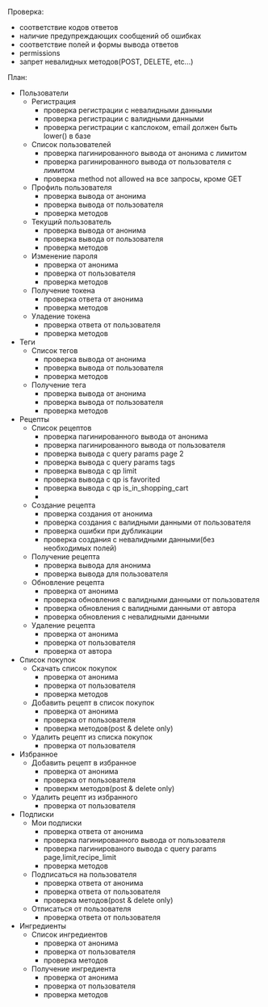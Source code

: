 Проверка:
 - соответствие кодов ответов
 - наличие предупреждающих сообщений об ошибках
 - соответствие полей и формы вывода ответов
 - permissions
 - запрет невалидных методов(POST, DELETE, etc...)

План:
 - Пользователи
   - Регистрация
     - проверка регистрации с невалидными данными
     - проверка регистрации с валидными данными
     - проверка регистрации с капслоком, email должен быть lower() в базе
   - Список пользователей
     - проверка пагинированного вывода от анонима с лимитом
     - проверка рагинированного вывода от пользователя с лимитом
     - проверка method not allowed на все запросы, кроме GET
   - Профиль пользователя
     - проверка вывода от анонима
     - проверка вывода от пользователя
     - проверка методов
   - Текущий пользователь
     - проверка вывода от анонима
     - проверка вывода от пользователя
     - проверка методов
   - Изменение пароля
     - проверка от анонима
     - проверка от пользователя
     - проверка методов
   - Получение токена
     - проверка ответа от анонима
     - проверка методов
   - Уладение токена
     - проверка ответа от пользователя
     - проверка методов
 - Теги
   - Список тегов
     - проверка вывода от анонима
     - проверка вывода от пользователя
     - проверка методов
   - Получение тега
     - проверка вывода от анонима
     - проверка вывода от пользователя
     - проверка методов
 - Рецепты
   - Список рецептов
     - проверка пагинированного вывода от анонима 
     - проверка пагинированного вывода от пользователя
     - проверка вывода с query params page 2
     - проверка вывода с query params tags 
     - проверка вывода с qp limit
     - проверка вывода с qp is favorited
     - проверка вывода с qp is_in_shopping_cart
     - 
   - Создание рецепта
     - проверка создания от анонима
     - проверка создания с валидными данными от пользователя
     - проверка ошибки при дубликации
     - проверка создания с невалидными данными(без необходимых полей)
   - Получение рецепта
     - проверка вывода для анонима
     - проверка вывода для пользователя
   - Обновление рецепта
     - проверка от анонима
     - проверка обновления с валидными данными от пользователя
     - проверка обновления с валидными данными от автора
     - проверка обновления с невалидными данными
   - Удаление рецепта
     - проверка от анонима
     - проверка от пользователя
     - проверка от автора
 - Список покупок
   - Скачать список покупок 
     - проверка от анонима
     - проверка от пользователя
     - проверка методов
   - Добавить рецепт в список покупок
     - проверка от анонима
     - проверка от пользователя
     - проверка методов(post & delete only)
   - Удалить рецепт из списка покупок
     - проверка от пользователя
 - Избранное
   - Добавить рецепт в избранное
     - проверка от анонима
     - проверка от пользователя
     - проверкм методов(post & delete only)
   - Удалить рецепт из избранного
     - проверка от пользователя
 - Подписки
   - Мои подписки
     - проверка ответа от анонима
     - проверка пагинированного вывода от пользователя
     - проверка пагинированого вывода с query params page,limit,recipe_limit
     - проверка методов
   - Подписаться на пользователя
     - проверка ответа от анонима
     - проверка ответа от пользователя
     - проверка методов(post & delete only)
   - Отписаться от пользователя
     - проверка ответа от пользователя
 - Ингредиенты
   - Список ингредиентов
     - проверка от анонима
     - проверка от пользователя
     - проверка методов
   - Получение ингредиента
     - проверка от анонима
     - проверка от пользователя
     - проверка методов
